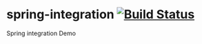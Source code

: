 spring-integration [![Build Status](https://travis-ci.org/rrajendran/spring-data-redis-example.svg)](https://travis-ci.org/rrajendran/spring-data-redis-example)
================================================================================================================================================================

Spring integration Demo